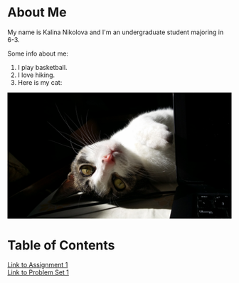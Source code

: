 
# About Me
My name is Kalina Nikolova and I'm an undergraduate student majoring in 6-3.

Some info about me:
1. I play basketball.
2. I love hiking.
3. Here is my cat:

![picture of my cat](assets/20190612_173018.jpg)


# Table of Contents
[Link to Assignment 1](assignments/assignment1.md)\
[Link to Problem Set 1](assignments/pset1.md)
